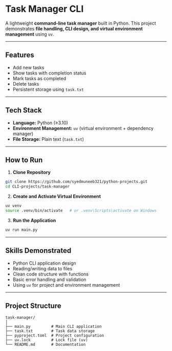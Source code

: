 # Task Manager CLI

A lightweight **command-line task manager** built in Python.
This project demonstrates **file handling, CLI design, and virtual environment management** using `uv`.

---

## Features

* Add new tasks
* Show tasks with completion status
* Mark tasks as completed
* Delete tasks
* Persistent storage using `task.txt`

---

## Tech Stack

* **Language:** Python (≥3.10)
* **Environment Management:** `uv` (virtual environment + dependency manager)
* **File Storage:** Plain text (`task.txt`)

---

## How to Run

1. **Clone Repository**

```bash
git clone https://github.com/syedmuneeb321/python-projects.git
cd CLI-projects/task-manager
```

2. **Create and Activate Virtual Environment**

```bash
uv venv
source .venv/bin/activate   # or .venv\Scripts\activate on Windows
```

3. **Run the Application**

```bash
uv run main.py
```

---

## Skills Demonstrated

* Python CLI application design
* Reading/writing data to files
* Clean code structure with functions
* Basic error handling and validation
* Using `uv` for project and environment management

---

## Project Structure

```
task-manager/
│
├── main.py         # Main CLI application
├── task.txt        # Task data storage
├── pyproject.toml  # Project configuration
├── uv.lock         # Lock file (uv)
└── README.md       # Documentation
```

